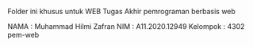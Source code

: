
Folder ini khusus untuk WEB Tugas Akhir pemrograman berbasis web

NAMA      : Muhammad Hilmi Zafran
NIM       : A11.2020.12949
Kelompok  : 4302 pem-web
